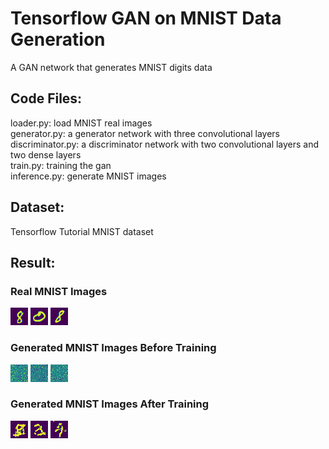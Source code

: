 # Tensorflow GAN on MNIST Data Generation

A GAN network that generates MNIST digits data

## Code Files:
loader.py: load MNIST real images  
generator.py: a generator network with three convolutional layers    
discriminator.py: a discriminator network with two convolutional layers and two dense layers  
train.py: training the gan  
inference.py: generate MNIST images  

## Dataset:
Tensorflow Tutorial MNIST dataset  
## Result:
### Real MNIST Images  
![Real Image 1](result/real/0.png)
![Real Image 2](result/real/1.png)
![Real Image 3](result/real/2.png)  
### Generated MNIST Images Before Training
![Noise Image 1](result/noise/0.png)
![Noise Image 2](result/noise/1.png)
![Noise Image 3](result/noise/2.png)    
### Generated MNIST Images After Training
![Generate Image 1](result/generated/0.png)
![Generate Image 2](result/generated/1.png)
![Generate Image 3](result/generated/2.png)  

